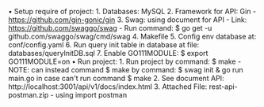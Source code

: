 • Setup require of project: 
    1. Databases: MySQL
    2. Framework for API: Gin - https://github.com/gin-gonic/gin
    3. Swag: using document for API
       - Link: https://github.com/swaggo/swag
       - Run command: $ go get -u github.com/swaggo/swag/cmd/swag
    4. Makefile 
    5. Config env database at: conf/config.yaml 
    6. Run query init table in database at file: databases/queryInitDB.sql
    7. Enable GO111MODULE: $ export GO111MODULE=on
• Run project: 
    1. Run project by command: $ make
    - NOTE: can instead command $ make by command: $ swag init & go run main.go in case can't run command $ make 
    2. See document API: http://localhost:3001/api/v1/docs/index.html
    3. Attached File: rest-api-postman.zip - using import postman
